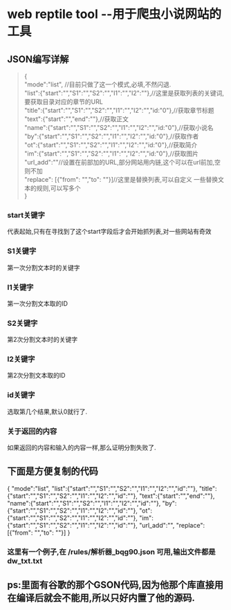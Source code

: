 # web reptile tool --用于爬虫小说网站的工具



## JSON编写详解
> {<br>
> "mode":"list", //目前只做了这一个模式,必填,不然闪退.<br>
> "list":{"start":"","S1":"","S2":"","I1":"","I2":""},//这里是获取列表的关键词,要获取目录对应的章节的URL<br>
> "title":{"start":"","S1":"","S2":"","I1":"","I2":"","id:"0"},//获取章节标题<br>
> "text":{"start":"","end":""},//获取正文<br>
> "name":{"start":"","S1":"","S2":"","I1":"","I2":"","id:"0"},//获取小说名<br>
> "by":{"start":"","S1":"","S2":"","I1":"","I2":"","id:"0"},//获取作者<br>
> "ot":{"start":"","S1":"","S2":"","I1":"","I2":"","id:"0"},//获取简介<br>
> "im":{"start":"","S1":"","S2":"","I1":"","I2":"","id:"0"},//获取图片<br>
> "url_add":""//设置在前部加的URL,部分网站用内链,这个可以在url前加,空则不加<br>
> "replace": [{"from": "","to": ""}]//这里是替换列表,可以自定义 一些替换文本的规则,可以写多个<br>
> }

### start关键字
代表起始,只有在寻找到了这个start字段后才会开始抓列表,对一些网站有奇效
### S1关键字
第一次分割文本时的关键字
### I1关键字
第一次分割文本取的ID
### S2关键字
第2次分割文本时的关键字
### I2关键字
第2次分割文本取的ID
### id关键字
选取第几个结果,默认0就行了.

### 关于返回的内容
如果返回的内容和输入的内容一样,那么证明分割失败了.
## 下面是方便复制的代码
{
"mode":"list",
"list":{"start":"","S1":"","S2":"","I1":"","I2":"","id":""},
"title":{"start":"","S1":"","S2":"","I1":"","I2":"","id":""},
"text":{"start":"","end":""},
"name":{"start":"","S1":"","S2":"","I1":"","I2":"","id":""},
"by":{"start":"","S1":"","S2":"","I1":"","I2":"","id":""},
"ot":{"start":"","S1":"","S2":"","I1":"","I2":"","id":""},
"im":{"start":"","S1":"","S2":"","I1":"","I2":"","id":""},
"url_add":"",
"replace": [{"from": "","to": ""}]
}
### 这里有一个例子,在 /rules/解析器_bqg90.json 可用,输出文件都是dw_txt.txt
## ps:里面有谷歌的那个GSON代码,因为他那个库直接用在编译后就会不能用,所以只好内置了他的源码.